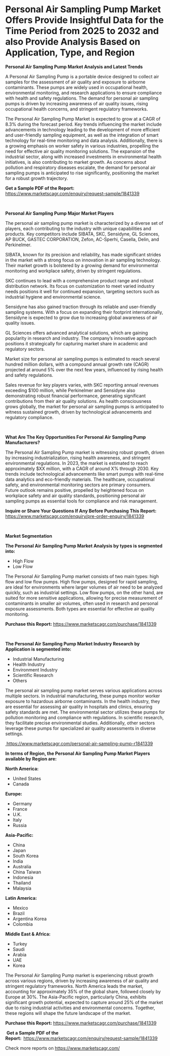 <p><h1>Personal Air Sampling Pump Market Offers Provide Insightful Data for the Time Period from 2025 to 2032 and also Provide Analysis Based on Application, Type, and Region</h1></p><p><strong>Personal Air Sampling Pump Market Analysis and Latest Trends</strong></p>
<p><p>A Personal Air Sampling Pump is a portable device designed to collect air samples for the assessment of air quality and exposure to airborne contaminants. These pumps are widely used in occupational health, environmental monitoring, and research applications to ensure compliance with health and safety regulations. The demand for personal air sampling pumps is driven by increasing awareness of air quality issues, rising occupational health concerns, and stringent regulatory frameworks.</p><p>The Personal Air Sampling Pump Market is expected to grow at a CAGR of 8.3% during the forecast period. Key trends influencing the market include advancements in technology leading to the development of more efficient and user-friendly sampling equipment, as well as the integration of smart technology for real-time monitoring and data analysis. Additionally, there is a growing emphasis on worker safety in various industries, propelling the need for effective air quality monitoring solutions. The expansion of the industrial sector, along with increased investments in environmental health initiatives, is also contributing to market growth. As concerns about pollution and respiratory diseases escalate, the demand for personal air sampling pumps is anticipated to rise significantly, positioning the market for a robust growth trajectory.</p></p>
<p><strong>Get a Sample PDF of the Report:&nbsp;</strong> <a href="https://www.marketscagr.com/enquiry/request-sample/1841339?utm_campaign=2631&utm_medium=2&utm_source=Github&utm_content=ia&utm_term=10042025&utm_id=personal-air-sampling-pump">https://www.marketscagr.com/enquiry/request-sample/1841339</a></p>
<p>&nbsp;</p>
<p><strong>Personal Air Sampling Pump Major Market Players</strong></p>
<p><p>The personal air sampling pump market is characterized by a diverse set of players, each contributing to the industry with unique capabilities and products. Key competitors include SIBATA, SKC, Sensidyne, GL Sciences, AP BUCK, GASTEC CORPORATION, Zefon, AC-Sperhi, Casella, Delin, and Perkinelmer.</p><p>SIBATA, known for its precision and reliability, has made significant strides in the market with a strong focus on innovation in air sampling technology. Their market growth is bolstered by a growing demand for environmental monitoring and workplace safety, driven by stringent regulations.</p><p>SKC continues to lead with a comprehensive product range and robust distribution network. Its focus on customization to meet varied industry needs positions it well for continued expansion, targeting sectors such as industrial hygiene and environmental science. </p><p>Sensidyne has also gained traction through its reliable and user-friendly sampling systems. With a focus on expanding their footprint internationally, Sensidyne is expected to grow due to increasing global awareness of air quality issues.</p><p>GL Sciences offers advanced analytical solutions, which are gaining popularity in research and industry. The company’s innovative approach positions it strategically for capturing market share in academic and regulatory sectors.</p><p>Market size for personal air sampling pumps is estimated to reach several hundred million dollars, with a compound annual growth rate (CAGR) projected at around 5% over the next few years, influenced by rising health and safety regulations.</p><p>Sales revenue for key players varies, with SKC reporting annual revenues exceeding $100 million, while Perkinelmer and Sensidyne also demonstrating robust financial performance, generating significant contributions from their air quality solutions. As health consciousness grows globally, the market for personal air sampling pumps is anticipated to witness sustained growth, driven by technological advancements and regulatory compliance.</p></p>
<p>&nbsp;</p>
<p><strong>What Are The Key Opportunities For Personal Air Sampling Pump Manufacturers?</strong></p>
<p><p>The Personal Air Sampling Pump market is witnessing robust growth, driven by increasing industrialization, rising health awareness, and stringent environmental regulations. In 2023, the market is estimated to reach approximately $XX million, with a CAGR of around X% through 2030. Key trends include technological advancements like smart pumps with real-time data analytics and eco-friendly materials. The healthcare, occupational safety, and environmental monitoring sectors are primary consumers. Future outlook remains positive, propelled by heightened focus on workplace safety and air quality standards, positioning personal air sampling pumps as essential tools for compliance and risk management.</p></p>
<p><strong>Inquire or Share Your Questions If Any Before Purchasing This Report:</strong> <a href="https://www.marketscagr.com/enquiry/pre-order-enquiry/1841339?utm_campaign=2631&utm_medium=2&utm_source=Github&utm_content=ia&utm_term=10042025&utm_id=personal-air-sampling-pump">https://www.marketscagr.com/enquiry/pre-order-enquiry/1841339</a></p>
<p>&nbsp;</p>
<p><strong>Market Segmentation</strong></p>
<p><strong>The Personal Air Sampling Pump Market Analysis by types is segmented into:</strong></p>
<p><ul><li>High Flow</li><li>Low Flow</li></ul></p>
<p><p>The Personal Air Sampling Pump market consists of two main types: high flow and low flow pumps. High flow pumps, designed for rapid sampling, are ideal for environments where larger volumes of air need to be analyzed quickly, such as industrial settings. Low flow pumps, on the other hand, are suited for more sensitive applications, allowing for precise measurement of contaminants in smaller air volumes, often used in research and personal exposure assessments. Both types are essential for effective air quality monitoring.</p></p>
<p><strong>Purchase this Report:&nbsp;</strong><a href="https://www.marketscagr.com/purchase/1841339?utm_campaign=2631&utm_medium=2&utm_source=Github&utm_content=ia&utm_term=10042025&utm_id=personal-air-sampling-pump">https://www.marketscagr.com/purchase/1841339</a></p>
<p>&nbsp;</p>
<p><strong>The Personal Air Sampling Pump Market Industry Research by Application is segmented into:</strong></p>
<p><ul><li>Industrial Manufacturing</li><li>Health Industry</li><li>Environment Industry</li><li>Scientific Research</li><li>Others</li></ul></p>
<p><p>The personal air sampling pump market serves various applications across multiple sectors. In industrial manufacturing, these pumps monitor worker exposure to hazardous airborne contaminants. In the health industry, they are essential for assessing air quality in hospitals and clinics, ensuring safety standards are met. The environmental sector utilizes these pumps for pollution monitoring and compliance with regulations. In scientific research, they facilitate precise environmental studies. Additionally, other sectors leverage these pumps for specialized air quality assessments in diverse settings.</p></p>
<p><a href="https://www.marketscagr.com/personal-air-sampling-pump-r1841339?utm_campaign=2631&utm_medium=2&utm_source=Github&utm_content=ia&utm_term=10042025&utm_id=personal-air-sampling-pump">&nbsp;https://www.marketscagr.com/personal-air-sampling-pump-r1841339</a></p>
<p><strong>In terms of Region, the Personal Air Sampling Pump Market Players available by Region are:</strong></p>
<p>
    <p> <strong> North America: </strong>
        <ul>
            <li>United States</li>
            <li>Canada</li>
        </ul>
        </p> 
    <p> <strong> Europe: </strong>
        <ul>
            <li>Germany</li>
            <li>France</li>
            <li>U.K.</li>
            <li>Italy</li>
            <li>Russia</li>
        </ul>
        </p> 
    <p> <strong> Asia-Pacific: </strong>
        <ul>
            <li>China</li>
            <li>Japan</li>
            <li>South Korea</li>
            <li>India</li>
            <li>Australia</li>
            <li>China Taiwan</li>
            <li>Indonesia</li>
            <li>Thailand</li>
            <li>Malaysia</li>
        </ul>
        </p> 
    <p> <strong> Latin America: </strong>
        <ul>
            <li>Mexico</li>
            <li>Brazil</li>
            <li>Argentina Korea</li>
            <li>Colombia</li>
        </ul>
        </p> 
    <p> <strong> Middle East & Africa: </strong>
        <ul>
            <li>Turkey</li>
            <li>Saudi</li>
            <li>Arabia</li>
            <li>UAE</li>
            <li>Korea</li>
        </ul>
    </p>
    </p>
<p><p>The Personal Air Sampling Pump market is experiencing robust growth across various regions, driven by increasing awareness of air quality and stringent regulatory frameworks. North America leads the market, accounting for approximately 35% of the global share, followed closely by Europe at 30%. The Asia-Pacific region, particularly China, exhibits significant growth potential, expected to capture around 25% of the market due to rising industrial activities and environmental concerns. Together, these regions will shape the future landscape of the market.</p></p>
<p><strong>Purchase this Report: </strong><a href="https://www.marketscagr.com/purchase/1841339?utm_campaign=2631&utm_medium=2&utm_source=Github&utm_content=ia&utm_term=10042025&utm_id=personal-air-sampling-pump">https://www.marketscagr.com/purchase/1841339</a></p>
<p>&nbsp;<strong>Get a Sample PDF of the Report:&nbsp;&nbsp;</strong><a href="https://www.marketscagr.com/enquiry/request-sample/1841339?utm_campaign=2631&utm_medium=2&utm_source=Github&utm_content=ia&utm_term=10042025&utm_id=personal-air-sampling-pump">https://www.marketscagr.com/enquiry/request-sample/1841339</a></p>
<p><strong></strong></p>
<p>Check more reports on <a href="https://www.marketscagr.com/?utm_campaign=2631&utm_medium=2&utm_source=Github&utm_content=ia&utm_term=10042025&utm_id=personal-air-sampling-pump">https://www.marketscagr.com/</a></p>